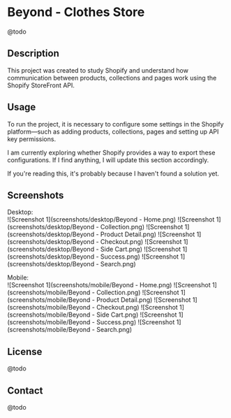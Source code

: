 # Beyond - Clothes Store

@todo

## Description

This project was created to study Shopify and understand how communication between products, collections and pages work using the Shopify StoreFront API.

## Usage

To run the project, it is necessary to configure some settings in the Shopify platform—such as adding products, collections, pages and setting up API key permissions.

I am currently exploring whether Shopify provides a way to export these configurations. If I find anything, I will update this section accordingly.

If you're reading this, it's probably because I haven't found a solution yet.

## Screenshots

Desktop:<br>
![Screenshot 1](screenshots/desktop/Beyond - Home.png)
![Screenshot 1](screenshots/desktop/Beyond - Collection.png)
![Screenshot 1](screenshots/desktop/Beyond - Product Detail.png)
![Screenshot 1](screenshots/desktop/Beyond - Checkout.png)
![Screenshot 1](screenshots/desktop/Beyond - Side Cart.png)
![Screenshot 1](screenshots/desktop/Beyond - Success.png)
![Screenshot 1](screenshots/desktop/Beyond - Search.png)

Mobile:<br>
![Screenshot 1](screenshots/mobile/Beyond - Home.png)
![Screenshot 1](screenshots/mobile/Beyond - Collection.png)
![Screenshot 1](screenshots/mobile/Beyond - Product Detail.png)
![Screenshot 1](screenshots/mobile/Beyond - Checkout.png)
![Screenshot 1](screenshots/mobile/Beyond - Side Cart.png)
![Screenshot 1](screenshots/mobile/Beyond - Success.png)
![Screenshot 1](screenshots/mobile/Beyond - Search.png)

## License

@todo

## Contact

@todo
